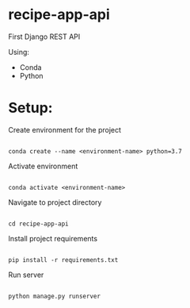 # recipe-app-api

First Django REST API

Using: 
<ul>
<li>Conda</li>
<li>Python</li>
</ul>

<h1>Setup:</h1>

Create environment for the project

```

conda create --name <environment-name> python=3.7

```

Activate environment

```

conda activate <environment-name>

```

Navigate to project directory

```

cd recipe-app-api

```

Install project requirements 

```

pip install -r requirements.txt

```

Run server 

```

python manage.py runserver

```